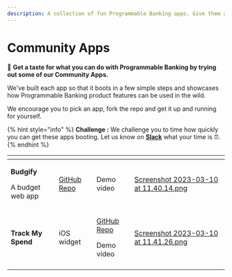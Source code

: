```yaml
---
description: A collection of fun Programmable Banking apps. Give them a try!
---
```


# Community Apps

🚀 **Get a taste for what you can do with Programmable Banking by trying out some of our Community Apps.**&#x20;

We've built each app so that it boots in a few simple steps and showcases how Programmable Banking product features can be used in the wild.

We encourage you to pick an app, fork the repo and get it up and running for yourself.&#x20;

{% hint style="info" %}
**Challenge :** We challenge you to time how quickly you can get these apps booting. Let us know on [**Slack**](https://offerzen-community.slack.com/archives/C04KFQA3YCQ) what your time is ⏰.
{% endhint %}

<table data-view="cards"><thead><tr><th></th><th></th><th></th><th data-hidden data-card-cover data-type="files"></th></tr></thead><tbody><tr><td><p><strong>Budgify</strong> </p><p>A budget web app </p></td><td><a href="https://github.com/programmable-banking-community/budgify">GitHub Repo </a></td><td>Demo video</td><td><a href="../.gitbook/assets/Screenshot 2023-03-10 at 11.40.14.png">Screenshot 2023-03-10 at 11.40.14.png</a></td></tr><tr><td><strong>Track My Spend</strong></td><td>iOS widget </td><td><p><a href="https://github.com/programmable-banking-community/track-my-spend-ios-widget">GitHub Repo</a></p><p>Demo video</p></td><td><a href="../.gitbook/assets/Screenshot 2023-03-10 at 11.41.26.png">Screenshot 2023-03-10 at 11.41.26.png</a></td></tr><tr><td></td><td></td><td></td><td></td></tr></tbody></table>

